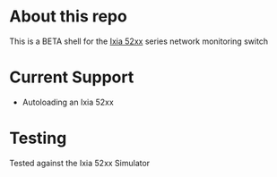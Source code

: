 # About this repo
This is a BETA shell for the [Ixia 52xx](https://www.ixiacom.com/products/nto-5288) series network monitoring switch

# Current Support
 * Autoloading an Ixia 52xx

# Testing
Tested against the Ixia 52xx Simulator